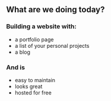 ---
---

## What are we doing today?

### Building a website with:

* a portfolio page
* a list of your personal projects
* a blog

### And is

* easy to maintain
* looks great
* hosted for free
